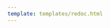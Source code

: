 ```yaml
---
template: templates/redoc.html
---
```


<redoc spec-url='{{base_path}}/apis/restapis/functionality.yaml'></redoc>
<script src="https://cdn.jsdelivr.net/npm/redoc@next/bundles/redoc.standalone.js"> </script>
